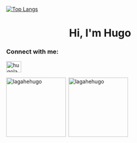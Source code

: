 
[![Top Langs](https://github-readme-stats.vercel.app/api/top-langs/?username=lagahehugo&count_private=true&langs_count=10&layout=compact&theme=dark)](https://github.com/lagahehugo/github-readme-stats)

<h1 align="center">Hi, I'm Hugo</h1>

<h3 align="left">Connect with me:</h3>
<p align="left">
<a href="https://www.linkedin.com/in/hugo-lagahe-0a0263179/" target="blank"><img align="center" src="https://raw.githubusercontent.com/rahuldkjain/github-profile-readme-generator/master/src/images/icons/Social/linked-in-alt.svg" alt="hugolagahe" height="30" width="40" /></a>

<div align="left">
<p><img align="left" src="https://github-readme-stats.vercel.app/api/top-langs/?username=lagahehugo&layout=compact" alt="lagahehugo" height="160"/></p>

<p>&nbsp;<img align="center" src="https://github-readme-stats.vercel.app/api?username=lagahehugo&show_icons=true&theme=compact" alt="lagahehugo" height="160" /></p>
</div>